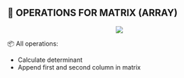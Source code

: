 ## 📜 OPERATIONS FOR MATRIX (ARRAY)
<p style="text-align: center"><img src="https://upload.wikimedia.org/wikipedia/commons/b/bf/Matris.png" /></p>

📦 All operations:
- Calculate determinant
- Append first and second column in matrix